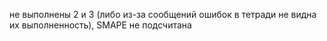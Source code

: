 не выполнены 2 и 3 (либо из-за сообщений ошибок в тетради не видна их выполненность), SMAPE не подсчитана
